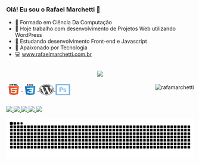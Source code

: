 ### Olá! Eu sou o Rafael Marchetti 👋

- 🥇 Formado em Ciência Da Computação
- 🔭 Hoje trabalho com desenvolvimento de Projetos Web utilizando WordPress
- 🌱 Estudando desenvolvimento Front-end e Javascript
- 💖 Apaixonado por Tecnologia
- 💻 www.rafaelmarchetti.com.br

##

<div align="center">
  <a href="https://github.com/rafamarchetti">
  <img height="150" src="https://github-readme-stats.vercel.app/api?username=rafamarchetti&show_icons=true&theme=midnight-purple&include_all_commits=true&count_private=true"/>
  <!-- <img height="150" src="https://github-readme-stats.vercel.app/api/top-langs/?username=rafamarchetti&langs_count=16&theme=midnight-purple"/>-->
</div>
  
<div style="display: inline_block"><br>
<img align="center" alt="Rafa-HTML" height="30" width="40" src="https://raw.githubusercontent.com/devicons/devicon/master/icons/html5/html5-original-wordmark.svg"/>
<img align="center" alt="Rafa-CSS" height="30" width="40" src="https://github.com/devicons/devicon/raw/master/icons/css3/css3-original-wordmark.svg"/>
<img align="center" alt="Rafa-WordPress" height="30" width="40" src="https://github.com/devicons/devicon/raw/master/icons/wordpress/wordpress-plain.svg"/>
<img align="center" alt="Rafa-Photoshop" height="30" width="40" src="https://github.com/devicons/devicon/raw/master/icons/photoshop/photoshop-line.svg"/>
<img align="right" src="https://komarev.com/ghpvc/?username=rafamarchetti&color=blue" alt="rafamarchetti"/>
 </div>
  
  ##
  
  <div>
    <a href="https://www.instagram.com/rafa_marchetti" target="_blank"><img src="https://img.shields.io/badge/Instagram-E4405F?style=for-the-badge&logo=instagram&logoColor=white" target="_blank"</a>
		<a href="https://t.me/rafamarchetti" target="_blank"><img src="https://img.shields.io/badge/Telegram-2CA5E0?style=for-the-badge&logo=telegram&logoColor=white" target="_blank"</a>
   <a href="https://www.youtube.com/channel/UCjddvIqHpUK0THfli5jGCmQ" target="_blank"><img src="https://img.shields.io/badge/YouTube-FF0000?style=for-the-badge&logo=youtube&logoColor=white" target="_blank"</a>
	 <a href="https://www.twitch.tv/ribatv" target="_blank"><img src="https://img.shields.io/badge/Twitch-9146FF?style=for-the-badge&logo=twitch&logoColor=white" target="_blank"</a>
	 <a href="mailto:sitesvaleofc@gmail.com" target="_blank"><img src="https://img.shields.io/badge/Gmail-D14836?style=for-the-badge&logo=gmail&logoColor=white" target="_blank"</a>
</div>	
		 
![Snake animation](https://github.com/rafamarchetti/rafamarchetti/blob/output/github-contribution-grid-snake.svg)
  
	 
    
